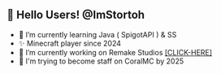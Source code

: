 ## 👋 Hello Users! @ImStortoh

- 🌱 I’m currently learning Java ( SpigotAPI ) & SS
- ✨ Minecraft player since 2024
- 🔭 I’m currently working on Remake Studios [[CLICK-HERE]](https://dsc.gg/remakestudios/)
- 🧶 I'm trying to become staff on CoralMC by 2025
